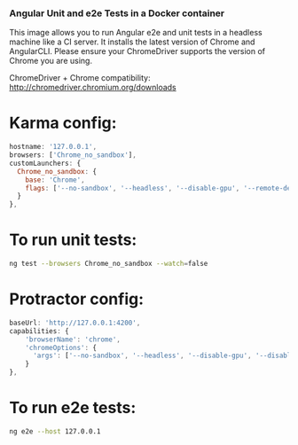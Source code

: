 ### Angular Unit and e2e Tests in a Docker container
This image allows you to run Angular e2e and unit tests in a headless machine like a CI server. It installs the latest version of Chrome and AngularCLI. Please ensure your ChromeDriver supports the version of Chrome you are using.

ChromeDriver + Chrome compatibility: http://chromedriver.chromium.org/downloads

# Karma config:
```javascript
hostname: '127.0.0.1',
browsers: ['Chrome_no_sandbox'],
customLaunchers: {
  Chrome_no_sandbox: {
    base: 'Chrome',
    flags: ['--no-sandbox', '--headless', '--disable-gpu', '--remote-debugging-port=9222']
  }
},
```
# To run unit tests:
```bash
ng test --browsers Chrome_no_sandbox --watch=false
```

# Protractor config:
```javascript
baseUrl: 'http://127.0.0.1:4200',
capabilities: {
    'browserName': 'chrome',
    'chromeOptions': {
      'args': ['--no-sandbox', '--headless', '--disable-gpu', '--disable-browser-side-navigation']
    }
},
```

# To run e2e tests:
```bash
ng e2e --host 127.0.0.1
```
